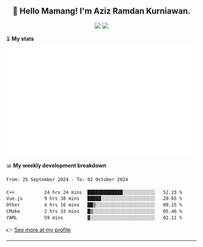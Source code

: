 <h2 align="center">👋 Hello Mamang! I'm Aziz Ramdan Kurniawan.</h2>  
<p align="center">
  <img src="https://komarev.com/ghpvc/?username=azizramdan">
  <img src="https://wakatime.com/badge/user/90056fa0-4c31-4eca-954e-2a3ac05896f9.svg">
</p>
    
⏳ **My stats**  
![](https://raw.githubusercontent.com/azizramdan/github-stats/master/generated/overview.svg#gh-dark-mode-only)

📊 **My weekly development breakdown**
<!--START_SECTION:waka-->

```txt
From: 25 September 2024 - To: 02 October 2024

C++           24 hrs 24 mins  █████████████░░░░░░░░░░░░   52.23 %
Vue.js        9 hrs 38 mins   █████░░░░░░░░░░░░░░░░░░░░   20.65 %
Other         4 hrs 16 mins   ██▒░░░░░░░░░░░░░░░░░░░░░░   09.15 %
CMake         2 hrs 33 mins   █▒░░░░░░░░░░░░░░░░░░░░░░░   05.46 %
YAML          59 mins         ▓░░░░░░░░░░░░░░░░░░░░░░░░   02.11 %
```

<!--END_SECTION:waka-->
👉 [See more at my profile](https://wakatime.com/@azizramdan)
***

